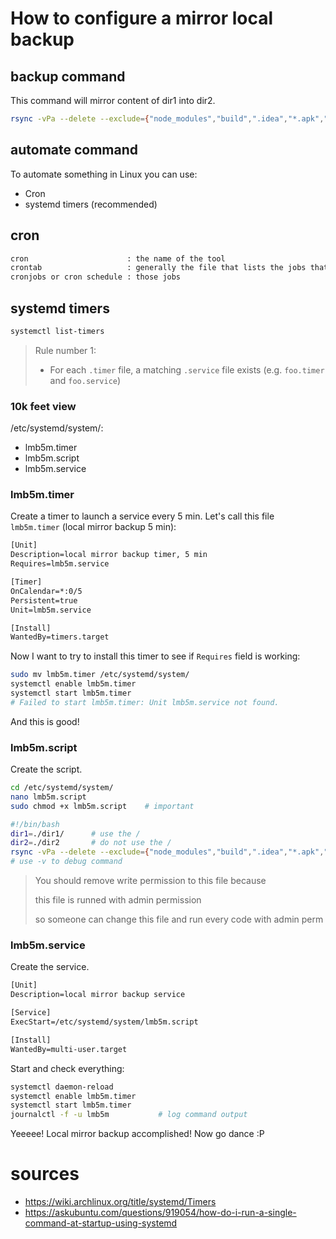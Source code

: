 # How to configure a mirror local backup

## backup command

This command will mirror content of dir1 into dir2.

```bash
rsync -vPa --delete --exclude={"node_modules","build",".idea","*.apk","target"} ./dir1/ ./dir2
```

## automate command

To automate something in Linux you can use:

- Cron
- systemd timers (recommended)

## cron

```txt
cron                      : the name of the tool
crontab                   : generally the file that lists the jobs that cron will be executing
cronjobs or cron schedule : those jobs
```

## systemd timers

```bash
systemctl list-timers
```

> Rule number 1:
>
> - For each `.timer` file, a matching `.service` file exists (e.g. `foo.timer` and `foo.service`)
>

### 10k feet view

/etc/systemd/system/:

- lmb5m.timer
- lmb5m.script
- lmb5m.service

### lmb5m.timer

Create a timer to launch a service every 5 min.
Let's call this file `lmb5m.timer` (local mirror backup 5 min):

```txt
[Unit]
Description=local mirror backup timer, 5 min
Requires=lmb5m.service

[Timer]
OnCalendar=*:0/5
Persistent=true
Unit=lmb5m.service

[Install]
WantedBy=timers.target
```

Now I want to try to install this timer to see if `Requires` field is working:

```bash
sudo mv lmb5m.timer /etc/systemd/system/
systemctl enable lmb5m.timer
systemctl start lmb5m.timer
# Failed to start lmb5m.timer: Unit lmb5m.service not found.
```

And this is good!

### lmb5m.script

Create the script.

```bash
cd /etc/systemd/system/
nano lmb5m.script
sudo chmod +x lmb5m.script    # important
```

```bash
#!/bin/bash
dir1=./dir1/      # use the /
dir2=./dir2       # do not use the /
rsync -vPa --delete --exclude={"node_modules","build",".idea","*.apk","target"} $dir1 $dir2
# use -v to debug command
```

> You should remove write permission to this file because
>
> this file is runned with admin permission
>
> so someone can change this file and run every code with admin perm

### lmb5m.service

Create the service.

```txt
[Unit]
Description=local mirror backup service

[Service]
ExecStart=/etc/systemd/system/lmb5m.script

[Install]
WantedBy=multi-user.target
```

Start and check everything:

```bash
systemctl daemon-reload
systemctl enable lmb5m.timer
systemctl start lmb5m.timer
journalctl -f -u lmb5m           # log command output 
```

Yeeeee!
Local mirror backup accomplished!
Now go dance :P

# sources

- <https://wiki.archlinux.org/title/systemd/Timers>
- <https://askubuntu.com/questions/919054/how-do-i-run-a-single-command-at-startup-using-systemd>
